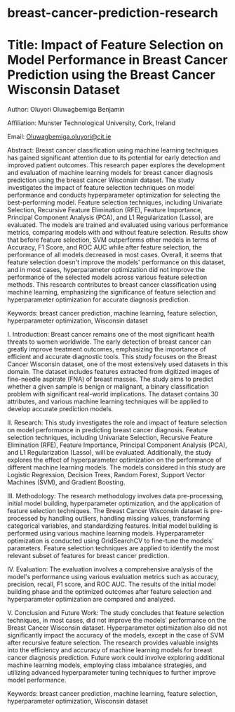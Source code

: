 # breast-cancer-prediction-research
# Title: Impact of Feature Selection on Model Performance in Breast Cancer Prediction using the Breast Cancer Wisconsin Dataset

Author: Oluyori Oluwagbemiga Benjamin

Affiliation: Munster Technological University, Cork, Ireland

Email: Oluwagbemiga.oluyori@cit.ie

Abstract:
Breast cancer classification using machine learning techniques has gained significant attention due to its potential for early detection and improved patient outcomes. This research paper explores the development and evaluation of machine learning models for breast cancer diagnosis prediction using the breast cancer Wisconsin dataset. The study investigates the impact of feature selection techniques on model performance and conducts hyperparameter optimization for selecting the best-performing model. Feature selection techniques, including Univariate Selection, Recursive Feature Elimination (RFE), Feature Importance, Principal Component Analysis (PCA), and L1 Regularization (Lasso), are evaluated. The models are trained and evaluated using various performance metrics, comparing models with and without feature selection. Results show that before feature selection, SVM outperforms other models in terms of Accuracy, F1 Score, and ROC AUC while after feature selection, the performance of all models decreased in most cases. Overall, it seems that feature selection doesn't improve the models' performance on this dataset, and in most cases, hyperparameter optimization did not improve the performance of the selected models across various feature selection methods. This research contributes to breast cancer classification using machine learning, emphasizing the significance of feature selection and hyperparameter optimization for accurate diagnosis prediction.

Keywords: breast cancer prediction, machine learning, feature selection, hyperparameter optimization, Wisconsin dataset

I. Introduction:
Breast cancer remains one of the most significant health threats to women worldwide. The early detection of breast cancer can greatly improve treatment outcomes, emphasizing the importance of efficient and accurate diagnostic tools. This study focuses on the Breast Cancer Wisconsin dataset, one of the most extensively used datasets in this domain. The dataset includes features extracted from digitized images of fine-needle aspirate (FNA) of breast masses. The study aims to predict whether a given sample is benign or malignant, a binary classification problem with significant real-world implications. The dataset contains 30 attributes, and various machine learning techniques will be applied to develop accurate prediction models.

II. Research:
This study investigates the role and impact of feature selection on model performance in predicting breast cancer diagnosis. Feature selection techniques, including Univariate Selection, Recursive Feature Elimination (RFE), Feature Importance, Principal Component Analysis (PCA), and L1 Regularization (Lasso), will be evaluated. Additionally, the study explores the effect of hyperparameter optimization on the performance of different machine learning models. The models considered in this study are Logistic Regression, Decision Trees, Random Forest, Support Vector Machines (SVM), and Gradient Boosting.

III. Methodology:
The research methodology involves data pre-processing, initial model building, hyperparameter optimization, and the application of feature selection techniques. The Breast Cancer Wisconsin dataset is pre-processed by handling outliers, handling missing values, transforming categorical variables, and standardizing features. Initial model building is performed using various machine learning models. Hyperparameter optimization is conducted using GridSearchCV to fine-tune the models' parameters. Feature selection techniques are applied to identify the most relevant subset of features for breast cancer prediction.

IV. Evaluation:
The evaluation involves a comprehensive analysis of the model's performance using various evaluation metrics such as accuracy, precision, recall, F1 score, and ROC AUC. The results of the initial model building phase and the optimized outcomes after feature selection and hyperparameter optimization are compared and analyzed.

V. Conclusion and Future Work:
The study concludes that feature selection techniques, in most cases, did not improve the models' performance on the Breast Cancer Wisconsin dataset. Hyperparameter optimization also did not significantly impact the accuracy of the models, except in the case of SVM after recursive feature selection. The research provides valuable insights into the efficiency and accuracy of machine learning models for breast cancer diagnosis prediction. Future work could involve exploring additional machine learning models, employing class imbalance strategies, and utilizing advanced hyperparameter tuning techniques to further improve model performance.

Keywords: breast cancer prediction, machine learning, feature selection, hyperparameter optimization, Wisconsin dataset
